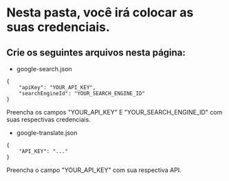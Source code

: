 # Nesta pasta, você irá colocar as suas credenciais.

## Crie os seguintes arquivos nesta página:

* google-search.json

```
{
    "apiKey": "YOUR_API_KEY",
    "searchEngineId": "YOUR_SEARCH_ENGINE_ID"
}
```
Preencha os campos "YOUR_API_KEY" E "YOUR_SEARCH_ENGINE_ID" com suas respectivas credenciais.

* google-translate.json

```
{
    "API_KEY": "..."
}
```
Preencha o campo "YOUR_API_KEY" com sua respectiva API.
